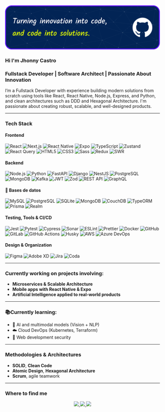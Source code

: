 
![Banner](assets/github-header-image.png)

### Hi I'm Jhonny Castro
### Fullstack Developer | Software Architect | Passionate About Innovation

I’m a Fullstack Developer with experience building modern solutions from scratch using tools like React, React Native, Node.js, Express, and Python, and clean architectures such as DDD and Hexagonal Architecture. I'm passionate about creating robust, scalable, and well-designed products.

---

###  Tech Stack


#### **Frontend**
![React](https://img.shields.io/badge/React-20232A?style=for-the-badge&logo=react&logoColor=61DAFB)
![Next.js](https://img.shields.io/badge/Next.js-000000?style=for-the-badge&logo=next.js)
![React Native](https://img.shields.io/badge/React_Native-20232A?style=for-the-badge&logo=react&logoColor=61DAFB)
![Expo](https://img.shields.io/badge/Expo-000020?style=for-the-badge&logo=expo&logoColor=white)
![TypeScript](https://img.shields.io/badge/TypeScript-3178C6?style=for-the-badge&logo=typescript&logoColor=white)
![Zustand](https://img.shields.io/badge/Zustand-000000?style=for-the-badge&logo=z&logoColor=white)
![React Query](https://img.shields.io/badge/TanStack%20Query-FF4154?style=for-the-badge&logo=react-query&logoColor=white)
![HTML5](https://img.shields.io/badge/HTML5-E34F26?style=for-the-badge&logo=html5&logoColor=white)
![CSS3](https://img.shields.io/badge/CSS3-1572B6?style=for-the-badge&logo=css3&logoColor=white)
![Sass](https://img.shields.io/badge/Sass-CC6699?style=for-the-badge&logo=sass&logoColor=white)
![Redux](https://img.shields.io/badge/Redux-764ABC?style=for-the-badge&logo=redux)
![SWR](https://img.shields.io/badge/SWR-000000?style=for-the-badge&logo=swr)


#### **Backend**
![Node.js](https://img.shields.io/badge/Node.js-339933?style=for-the-badge&logo=nodedotjs&logoColor=white)
![Python](https://img.shields.io/badge/Python-3776AB?style=for-the-badge&logo=python&logoColor=white)
![FastAPI](https://img.shields.io/badge/FastAPI-009688?style=for-the-badge&logo=fastapi&logoColor=white)
![Django](https://img.shields.io/badge/Django-092E20?style=for-the-badge&logo=django&logoColor=white)
![NestJS](https://img.shields.io/badge/NestJS-E0234E?style=for-the-badge&logo=nestjs&logoColor=white)
![PostgreSQL](https://img.shields.io/badge/PostgreSQL-336791?style=for-the-badge&logo=postgresql&logoColor=white)
![MongoDB](https://img.shields.io/badge/MongoDB-47A248?style=for-the-badge&logo=mongodb&logoColor=white)
![Kafka](https://img.shields.io/badge/Apache_Kafka-231F20?style=for-the-badge&logo=apachekafka&logoColor=white)
![JWT](https://img.shields.io/badge/JWT-000000?style=for-the-badge&logo=jsonwebtokens)
![Zod](https://img.shields.io/badge/Zod-8E44AD?style=for-the-badge)
![REST API](https://img.shields.io/badge/REST-006F99?style=for-the-badge)
![GraphQL](https://img.shields.io/badge/GraphQL-E10098?style=for-the-badge&logo=graphql)

#### 🧠 Bases de datos
![MySQL](https://img.shields.io/badge/MySQL-4479A1?style=for-the-badge&logo=mysql)
![PostgreSQL](https://img.shields.io/badge/PostgreSQL-336791?style=for-the-badge&logo=postgresql)
![SQLite](https://img.shields.io/badge/SQLite-003B57?style=for-the-badge&logo=sqlite)
![MongoDB](https://img.shields.io/badge/MongoDB-47A248?style=for-the-badge&logo=mongodb)
![CouchDB](https://img.shields.io/badge/CouchDB-EF3A42?style=for-the-badge&logo=apachecouchdb)
![TypeORM](https://img.shields.io/badge/TypeORM-FF6F00?style=for-the-badge)
![Prisma](https://img.shields.io/badge/Prisma-2D3748?style=for-the-badge&logo=prisma)
![Realm](https://img.shields.io/badge/Realm-39477F?style=for-the-badge&logo=realm)

#### **Testing, Tools & CI/CD**
![Jest](https://img.shields.io/badge/Jest-C21325?style=for-the-badge&logo=jest&logoColor=white)
![Pytest](https://img.shields.io/badge/Pytest-0A9EDC?style=for-the-badge&logo=pytest&logoColor=white)
![Cypress](https://img.shields.io/badge/Cypress-17202C?style=for-the-badge&logo=cypress&logoColor=white)
![Sonar](https://img.shields.io/badge/Sonar-4E9BCD?style=for-the-badge&logo=sonarqube)
![ESLint](https://img.shields.io/badge/ESLint-4B32C3?style=for-the-badge&logo=eslint)
![Prettier](https://img.shields.io/badge/Prettier-F7B93E?style=for-the-badge&logo=prettier)
![Docker](https://img.shields.io/badge/Docker-2496ED?style=for-the-badge&logo=docker&logoColor=white)
![GitHub](https://img.shields.io/badge/GitHub-181717?style=for-the-badge&logo=github)
![GitLab](https://img.shields.io/badge/GitLab-FC6D26?style=for-the-badge&logo=gitlab)
![GitHub Actions](https://img.shields.io/badge/GitHub_Actions-2088FF?style=for-the-badge&logo=github-actions&logoColor=white)
![Husky](https://img.shields.io/badge/Husky-000000?style=for-the-badge)
![AWS](https://img.shields.io/badge/AWS-232F3E?style=for-the-badge&logo=amazonaws)
![Azure DevOps](https://img.shields.io/badge/Azure_DevOps-0078D7?style=for-the-badge&logo=azure-devops)

#### Design & Organization
![Figma](https://img.shields.io/badge/Figma-F24E1E?style=for-the-badge&logo=figma)
![Adobe XD](https://img.shields.io/badge/Adobe%20XD-FF61F6?style=for-the-badge&logo=adobexd)
![Jira](https://img.shields.io/badge/Jira-0052CC?style=for-the-badge&logo=jira)
![Coda](https://img.shields.io/badge/Coda-5636B8?style=for-the-badge)

---
### Currently working on projects involving:

- **Microservices & Scalable Architecture**
- **Mobile apps with React Native & Expo**
- **Artificial Intelligence applied to real-world products**

---

### 📚Currently learning:

- 🧠 AI and multimodal models (Vision + NLP)
- ☁️ Cloud DevOps (Kubernetes, Terraform)
- 🔐 Web development security

---

###  Methodologies & Architectures

- **SOLID**, **Clean Code**
- **Atomic Design**, **Hexagonal Architecture**
- **Scrum**, agile teamwork

---

###  Where to find me

<p align="center">
  <a href="https://www.linkedin.com/in/jhonny-castrol/">
    <img src="https://img.shields.io/badge/LinkedIn-blue?style=for-the-badge&logo=linkedin&logoColor=white" />
  </a>
  <a href="mailto:Jhocastrol.99@gmail.com">
    <img src="https://img.shields.io/badge/Email-D14836?style=for-the-badge&logo=gmail&logoColor=white" />
  </a>
  <a href="https://github.com/jcastrol">
    <img src="https://img.shields.io/badge/GitHub-100000?style=for-the-badge&logo=github&logoColor=white" />
  </a>
</p>
